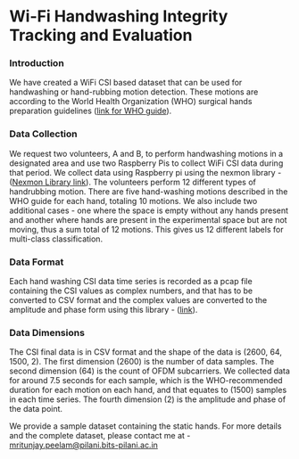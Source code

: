 # Wi-Fi Handwashing Integrity Tracking and Evaluation

### Introduction
We have created a WiFi CSI based dataset that can be used for handwashing or hand-rubbing motion detection. These motions are according to the World Health Organization (WHO) surgical hands preparation guidelines ([link for WHO guide](https://www.who.int/publications/i/item/9789241597906)).

### Data Collection
We request two volunteers, A and B, to perform handwashing motions in a designated area and use two Raspberry Pis to collect WiFi CSI data during that period. We collect data using Raspberry pi using the nexmon library - ([Nexmon Library link](https://github.com/seemoo-lab/nexmon)).
The volunteers perform 12 different types of handrubbing motion. There are five hand-washing motions described in the WHO guide for each hand, totaling 10 motions. We also include two additional cases - one where the space is empty without any hands present and another where hands are present in the experimental space but are not moving, thus a sum total of 12 motions. This gives us 12 different labels for multi-class classification.

### Data Format
Each hand washing CSI data time series is recorded as a pcap file containing the CSI values as complex numbers, and that has to be converted to CSV format and the complex values are converted to the amplitude and phase form using this library - ([link](https://github.com/cheeseBG/pcap-to-csv)).

### Data Dimensions
The CSI final data is in CSV format and the shape of the data is (2600, 64, 1500, 2). The first dimension (2600) is the number of data samples. The second dimension (64) is the count of OFDM subcarriers. We collected data for around 7.5 seconds for each sample, which is the WHO-recommended duration for each motion on each hand, and that equates to (1500) samples in each time series. The fourth dimension (2) is the amplitude and phase of the data point.


We provide a sample dataset containing the static hands.
For more details and the complete dataset, please contact me at - 
[mritunjay.peelam@pilani.bits-pilani.ac.in](mailto:mritunjay.peelam@pilani.bits-pilani.ac.in)
